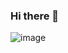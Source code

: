 ### Hi there 👋

<!--
**rusandorx/rusandorx** is a ✨ _special_ ✨ repository because its `README.md` (this file) appears on your GitHub profile.

[https://www.codewars.com/users/rusandor/badges/large]
-->

![image](https://user-images.githubusercontent.com/53060411/209166207-d9ac8e87-de60-4807-8434-ca7696181bc1.png)
